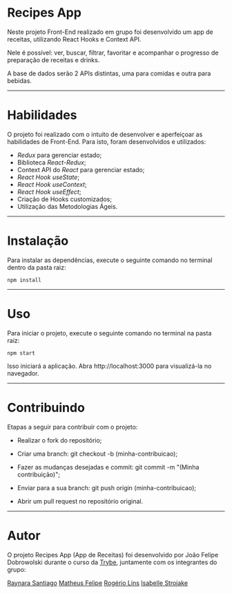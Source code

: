 # Recipes App

Neste projeto Front-End realizado em grupo foi desenvolvido um app de receitas, utilizando React Hooks e Context API.

Nele é possível: ver, buscar, filtrar, favoritar e acompanhar o progresso de preparação de receitas e drinks.

A base de dados serão 2 APIs distintas, uma para comidas e outra para bebidas.

-----

# Habilidades

O projeto foi realizado com o intuito de desenvolver e aperfeiçoar as habilidades de Front-End. Para isto, foram desenvolvidos e utilizados:
  - _Redux_ para gerenciar estado;
  - Biblioteca _React-Redux_;
  - Context API do _React_ para gerenciar estado;
  - _React Hook useState_;
  - _React Hook useContext_;
  - _React Hook useEffect_;
  - Criação de Hooks customizados;
  - Utilização das Metodologias Ágeis.

-----

# Instalação

Para instalar as dependências, execute o seguinte comando no terminal dentro da pasta raiz:

`npm install`

-----

# Uso

Para iniciar o projeto, execute o seguinte comando no terminal na pasta raiz:

`npm start`

Isso iniciará a aplicação. Abra http://localhost:3000 para visualizá-la no navegador.

-----

# Contribuindo

Etapas a seguir para contribuir com o projeto:

- Realizar o fork do repositório;

- Criar uma branch: git checkout -b (minha-contribuicao);

- Fazer as mudanças desejadas e commit: git commit -m "(Minha contribuição)";

- Enviar para a sua branch: git push origin (minha-contribuicao);

- Abrir um pull request no repositório original.

-----

# Autor

O projeto Recipes App (App de Receitas) foi desenvolvido por João Felipe Dobrowolski durante o curso da <a href="https://www.betrybe.com/" target="_blank">Trybe</a>, juntamente com os integrantes do grupo:

<a href="https://github.com/raynarastg" target="_blank">Raynara Santiago</a>
<a href="https://github.com/Matheusfull" target="_blank">Matheus Felipe</a>
<a href="https://github.com/rogelins" target="_blank">Rogério Lins</a>
<a href="https://github.com/isabellestrojake" target="_blank">Isabelle Strojake</a>
